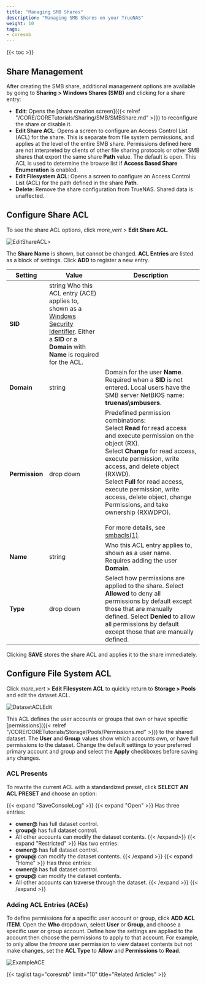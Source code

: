 ```yaml
---
title: "Managing SMB Shares"
description: "Managing SMB Shares on your TrueNAS"
weight: 10
tags:
- coresmb
---
```


{{< toc >}}

## Share Management

After creating the SMB share, additional management options are available by going to **Sharing > Windows Shares (SMB)** and clicking <i class="fa fa-ellipsis-v" aria-hidden="true" title="Options"></i> for a share entry:

* **Edit**: Opens the [share creation screen]({{< relref "/CORE/CORETutorials/Sharing/SMB/SMBShare.md" >}}) to reconfigure the share or disable it.
* **Edit Share ACL**: Opens a screen to configure an Access Control List (ACL) for the share. This is separate from file system permissions, and applies at the level of the entire SMB share. Permissions defined here are not interpreted by clients of other file sharing protocols or other SMB shares that export the same share **Path** value. The default is open. This ACL is used to determine the browse list if **Access Based Share Enumeration** is enabled.
* **Edit Filesystem ACL**: Opens a screen to configure an Access Control List (ACL) for the path defined in the share **Path**.
* **Delete**: Remove the share configuration from TrueNAS. Shared data is unaffected.

## Configure Share ACL

To see the share ACL options, click <i class="material-icons" aria-hidden="true" title="Options">more_vert</i> > **Edit Share ACL**.

![EditShareACL](/images/CORE/12.0/SharingSMBShareACL.png "Share ACL Options")>

The **Share Name** is shown, but cannot be changed.
**ACL Entries** are listed as a block of settings.
Click **ADD** to register a new entry.

| Setting | Value| Description |
|---------|------|-------------|
| **SID** | string  Who this ACL entry (ACE) applies to, shown as a [Windows Security Identifier](https://docs.microsoft.com/en-us/windows/win32/secauthz/security-identifiers). Either a **SID** or a **Domain** with **Name** is required for the ACL. |
| **Domain** | string | Domain for the user **Name**. Required when a **SID** is not entered. Local users have the SMB server NetBIOS name: **truenas\\smbusers**.
| **Permission** | drop down | Predefined permission combinations:<br> Select **Read** for read access and execute permission on the object (RX).<br> Select **Change** for read access, execute permission, write access, and delete object (RXWD).<br> Select **Full** for read access, execute permission, write access, delete object, change Permissions, and take ownership (RXWDPO).<br><br>For more details, see [smbacls(1)](https://www.samba.org/samba/docs/current/man-html/smbcacls.1.html). |
| **Name** | string | Who this ACL entry applies to, shown as a user name. Requires adding the user **Domain**. |
| **Type** | drop down | Select how permissions are applied to the share. Select **Allowed** to deny all permissions by default except those that are manually defined. Select **Denied** to allow all permissions by default except those that are manually defined. |

Clicking **SAVE** stores the share ACL and applies it to the share immediately.

## Configure File System ACL

Click <i class="material-icons" aria-hidden="true" title="Options">more_vert</i> > **Edit Filesystem ACL** to quickly return to **Storage > Pools** and edit the dataset ACL.

![DatasetACLEdit](/images/CORE/12.0/StoragePoolsEditACLOwner.png "Dataset Permissions Options")

This ACL defines the user accounts or groups that own or have specific [permissions]({{< relref "/CORE/CORETutorials/Storage/Pools/Permissions.md" >}}) to the shared dataset.
The **User** and **Group** values show which accounts own, or have full permissions to the dataset.
Change the default settings to your preferred primary account and group and select the **Apply** checkboxes before saving any changes.

### ACL Presents 

To rewrite the current ACL with a standardized preset, click **SELECT AN ACL PRESET** and choose an option:

{{< expand "SaveConsoleLog" >}}
{{< expand "Open" >}}
Has three entries:
* **owner@** has full dataset control.
* **group@** has full dataset control.
* All other accounts can modify the dataset contents.
{{< /expand>}}
{{< expand "Restricted" >}}
Has two entries:
* **owner@** has full dataset control.
* **group@** can modify the dataset contents.
{{< /expand >}}
{{< expand "Home" >}}
Has three entries:
* **owner@** has full dataset control.
* **group@** can modify the dataset contents.
* All other accounts can traverse through the dataset.
{{< /expand >}}
{{< /expand >}}


### Adding ACL Entries (ACEs)

To define permissions for a specific user account or group, click **ADD ACL ITEM**.
Open the **Who** dropdown, select **User** or **Group**, and choose a specific user or group account.
Define how the settings are applied to the account then choose the permissions to apply to that account.
For example, to only allow the *tmoore* user permission to view dataset contents but not make changes, set the **ACL Type** to **Allow** and **Permissions** to **Read**.

![ExampleACE](/images/CORE/12.0/StoragePoolsEditACLExample.png "Sample ACE")

{{< taglist tag="coresmb" limit="10" title="Related Articles" >}}
